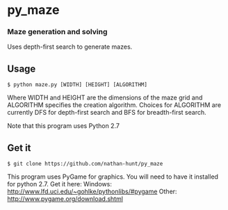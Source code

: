 py_maze
=======

### Maze generation and solving

Uses depth-first search to generate mazes.


## Usage
```
$ python maze.py [WIDTH] [HEIGHT] [ALGORITHM]
```
Where WIDTH and HEIGHT are the dimensions of the maze grid and ALGORITHM specifies the creation algorithm.
Choices for ALGORITHM are currently DFS for depth-first search and BFS for breadth-first search.

Note that this program uses Python 2.7

## Get it
```
$ git clone https://github.com/nathan-hunt/py_maze
```

This program uses PyGame for graphics. You will need to have it installed for python 2.7. Get it here:
Windows: <http://www.lfd.uci.edu/~gohlke/pythonlibs/#pygame>
Other: <http://www.pygame.org/download.shtml>
